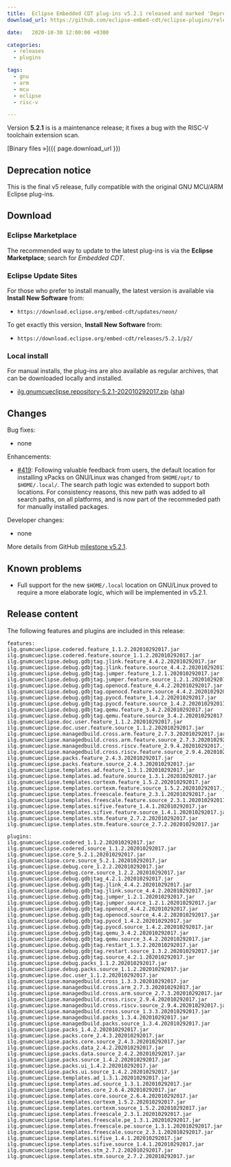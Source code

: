 ```yaml
---
title:  Eclipse Embedded CDT plug-ins v5.2.1 released and marked 'Deprecated'
download_url: https://github.com/eclipse-embed-cdt/eclipse-plugins/releases/tag/v5.2.1/

date:   2020-10-30 12:00:00 +0300

categories:
  - releases
  - plugins

tags:
  - gnu
  - arm
  - mcu
  - eclipse
  - risc-v

---
```


Version **5.2.1** is is a maintenance release; it fixes a bug with the
RISC-V toolchain extension scan.

[Binary files »]({{ page.download_url }})

## Deprecation notice

This is the final v5 release, fully compatible with the original
GNU MCU/ARM Eclipse plug-ins.

## Download

### Eclipse Marketplace

The recommended way to update to the latest plug-ins is via the
**Eclipse Marketplace**; search for _Embedded CDT_.

### Eclipse Update Sites

For those who prefer to install manually, the latest version is available
via **Install New Software** from:

- `https://download.eclipse.org/embed-cdt/updates/neon/`

To get exactly this version, **Install New Software** from:

- `https://download.eclipse.org/embed-cdt/releases/5.2.1/p2/`

### Local install

For manual installs, the plug-ins are also available as regular archives,
that can be downloaded locally and installed.

- [ilg.gnumcueclipse.repository-5.2.1-202010292017.zip](https://www.eclipse.org/downloads/download.php?file=/embed-cdt/releases/5.2.1/ilg.gnumcueclipse.repository-5.2.1-202010292017.zip)
([sha](https://www.eclipse.org/downloads/download.php?file=/embed-cdt/releases/5.2.1/ilg.gnumcueclipse.repository-5.2.1-202010292017.zip.sha))

## Changes

Bug fixes:

- none

Enhancements:

- [#419](https://github.com/eclipse-embed-cdt/eclipse-plugins/issues/419):
Following valuable feedback from users, the default location for installing
xPacks on GNU/Linux was changed from `$HOME/opt/` to `$HOME/.local/`. The
search path logic was extended to support both locations. For consistency
reasons, this new path was added to all search paths, on all platforms,
and is now part of the recommeded path for manually installed packages.

Developer changes:

- none

More details from GitHub [milestone v5.2.1](https://github.com/eclipse-embed-cdt/eclipse-plugins/milestone/21?closed=1).

## Known problems

- Full support for the new `$HOME/.local` location on GNU/Linux proved
to require a more elaborate logic, which will be implemented in v5.2.1.

## Release content

The following features and plugins are included in this release:

```
features:
ilg.gnumcueclipse.codered.feature_1.1.2.202010292017.jar
ilg.gnumcueclipse.codered.feature.source_1.1.2.202010292017.jar
ilg.gnumcueclipse.debug.gdbjtag.jlink.feature_4.4.2.202010292017.jar
ilg.gnumcueclipse.debug.gdbjtag.jlink.feature.source_4.4.2.202010292017.jar
ilg.gnumcueclipse.debug.gdbjtag.jumper.feature_1.2.1.202010292017.jar
ilg.gnumcueclipse.debug.gdbjtag.jumper.feature.source_1.2.1.202010292017.jar
ilg.gnumcueclipse.debug.gdbjtag.openocd.feature_4.4.2.202010292017.jar
ilg.gnumcueclipse.debug.gdbjtag.openocd.feature.source_4.4.2.202010292017.jar
ilg.gnumcueclipse.debug.gdbjtag.pyocd.feature_1.4.2.202010292017.jar
ilg.gnumcueclipse.debug.gdbjtag.pyocd.feature.source_1.4.2.202010292017.jar
ilg.gnumcueclipse.debug.gdbjtag.qemu.feature_3.4.2.202010292017.jar
ilg.gnumcueclipse.debug.gdbjtag.qemu.feature.source_3.4.2.202010292017.jar
ilg.gnumcueclipse.doc.user.feature_1.1.2.202010292017.jar
ilg.gnumcueclipse.doc.user.feature.source_1.1.2.202010292017.jar
ilg.gnumcueclipse.managedbuild.cross.arm.feature_2.7.3.202010292017.jar
ilg.gnumcueclipse.managedbuild.cross.arm.feature.source_2.7.3.202010292017.jar
ilg.gnumcueclipse.managedbuild.cross.riscv.feature_2.9.4.202010292017.jar
ilg.gnumcueclipse.managedbuild.cross.riscv.feature.source_2.9.4.202010292017.jar
ilg.gnumcueclipse.packs.feature_2.4.3.202010292017.jar
ilg.gnumcueclipse.packs.feature.source_2.4.3.202010292017.jar
ilg.gnumcueclipse.templates.ad.feature_1.3.1.202010292017.jar
ilg.gnumcueclipse.templates.ad.feature.source_1.3.1.202010292017.jar
ilg.gnumcueclipse.templates.cortexm.feature_1.5.2.202010292017.jar
ilg.gnumcueclipse.templates.cortexm.feature.source_1.5.2.202010292017.jar
ilg.gnumcueclipse.templates.freescale.feature_2.3.1.202010292017.jar
ilg.gnumcueclipse.templates.freescale.feature.source_2.3.1.202010292017.jar
ilg.gnumcueclipse.templates.sifive.feature_1.4.1.202010292017.jar
ilg.gnumcueclipse.templates.sifive.feature.source_1.4.1.202010292017.jar
ilg.gnumcueclipse.templates.stm.feature_2.7.2.202010292017.jar
ilg.gnumcueclipse.templates.stm.feature.source_2.7.2.202010292017.jar

plugins:
ilg.gnumcueclipse.codered_1.1.2.202010292017.jar
ilg.gnumcueclipse.codered.source_1.1.2.202010292017.jar
ilg.gnumcueclipse.core_5.2.1.202010292017.jar
ilg.gnumcueclipse.core.source_5.2.1.202010292017.jar
ilg.gnumcueclipse.debug.core_1.2.2.202010292017.jar
ilg.gnumcueclipse.debug.core.source_1.2.2.202010292017.jar
ilg.gnumcueclipse.debug.gdbjtag_4.2.1.202010292017.jar
ilg.gnumcueclipse.debug.gdbjtag.jlink_4.4.2.202010292017.jar
ilg.gnumcueclipse.debug.gdbjtag.jlink.source_4.4.2.202010292017.jar
ilg.gnumcueclipse.debug.gdbjtag.jumper_1.2.1.202010292017.jar
ilg.gnumcueclipse.debug.gdbjtag.jumper.source_1.2.1.202010292017.jar
ilg.gnumcueclipse.debug.gdbjtag.openocd_4.4.2.202010292017.jar
ilg.gnumcueclipse.debug.gdbjtag.openocd.source_4.4.2.202010292017.jar
ilg.gnumcueclipse.debug.gdbjtag.pyocd_1.4.2.202010292017.jar
ilg.gnumcueclipse.debug.gdbjtag.pyocd.source_1.4.2.202010292017.jar
ilg.gnumcueclipse.debug.gdbjtag.qemu_3.4.2.202010292017.jar
ilg.gnumcueclipse.debug.gdbjtag.qemu.source_3.4.2.202010292017.jar
ilg.gnumcueclipse.debug.gdbjtag.restart_1.3.2.202010292017.jar
ilg.gnumcueclipse.debug.gdbjtag.restart.source_1.3.2.202010292017.jar
ilg.gnumcueclipse.debug.gdbjtag.source_4.2.1.202010292017.jar
ilg.gnumcueclipse.debug.packs_1.1.2.202010292017.jar
ilg.gnumcueclipse.debug.packs.source_1.1.2.202010292017.jar
ilg.gnumcueclipse.doc.user_1.1.2.202010292017.jar
ilg.gnumcueclipse.managedbuild.cross_1.3.3.202010292017.jar
ilg.gnumcueclipse.managedbuild.cross.arm_2.7.3.202010292017.jar
ilg.gnumcueclipse.managedbuild.cross.arm.source_2.7.3.202010292017.jar
ilg.gnumcueclipse.managedbuild.cross.riscv_2.9.4.202010292017.jar
ilg.gnumcueclipse.managedbuild.cross.riscv.source_2.9.4.202010292017.jar
ilg.gnumcueclipse.managedbuild.cross.source_1.3.3.202010292017.jar
ilg.gnumcueclipse.managedbuild.packs_1.3.4.202010292017.jar
ilg.gnumcueclipse.managedbuild.packs.source_1.3.4.202010292017.jar
ilg.gnumcueclipse.packs_1.4.2.202010292017.jar
ilg.gnumcueclipse.packs.core_2.4.3.202010292017.jar
ilg.gnumcueclipse.packs.core.source_2.4.3.202010292017.jar
ilg.gnumcueclipse.packs.data_2.4.2.202010292017.jar
ilg.gnumcueclipse.packs.data.source_2.4.2.202010292017.jar
ilg.gnumcueclipse.packs.source_1.4.2.202010292017.jar
ilg.gnumcueclipse.packs.ui_1.4.2.202010292017.jar
ilg.gnumcueclipse.packs.ui.source_1.4.2.202010292017.jar
ilg.gnumcueclipse.templates.ad_1.3.1.202010292017.jar
ilg.gnumcueclipse.templates.ad.source_1.3.1.202010292017.jar
ilg.gnumcueclipse.templates.core_2.6.4.202010292017.jar
ilg.gnumcueclipse.templates.core.source_2.6.4.202010292017.jar
ilg.gnumcueclipse.templates.cortexm_1.5.2.202010292017.jar
ilg.gnumcueclipse.templates.cortexm.source_1.5.2.202010292017.jar
ilg.gnumcueclipse.templates.freescale_2.3.1.202010292017.jar
ilg.gnumcueclipse.templates.freescale.pe_1.3.1.202010292017.jar
ilg.gnumcueclipse.templates.freescale.pe.source_1.3.1.202010292017.jar
ilg.gnumcueclipse.templates.freescale.source_2.3.1.202010292017.jar
ilg.gnumcueclipse.templates.sifive_1.4.1.202010292017.jar
ilg.gnumcueclipse.templates.sifive.source_1.4.1.202010292017.jar
ilg.gnumcueclipse.templates.stm_2.7.2.202010292017.jar
ilg.gnumcueclipse.templates.stm.source_2.7.2.202010292017.jar
```
